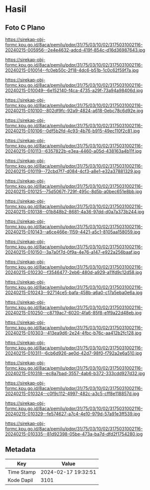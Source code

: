 # Hasil

## Foto C Plano

https://sirekap-obj-formc.kpu.go.id/8aca/pemilu/pdpr/31/75/03/10/02/3175031002116-20240215-005956--2e4e4632-adcd-419f-854c-d16d36987643.jpg

https://sirekap-obj-formc.kpu.go.id/8aca/pemilu/pdpr/31/75/03/10/02/3175031002116-20240215-010014--fc0eb50c-2f18-4dc6-b51b-1c0c62f59f7a.jpg

https://sirekap-obj-formc.kpu.go.id/8aca/pemilu/pdpr/31/75/03/10/02/3175031002116-20240215-010049--6e152140-f4ca-4735-a29f-73a94a98406d.jpg

https://sirekap-obj-formc.kpu.go.id/8aca/pemilu/pdpr/31/75/03/10/02/3175031002116-20240215-010100--802df9fc-92a9-4824-a618-0ebc78c6d92e.jpg

https://sirekap-obj-formc.kpu.go.id/8aca/pemilu/pdpr/31/75/03/10/02/3175031002116-20240215-010106--0df5b2fd-4c93-4b76-b915-49ec110f2c81.jpg

https://sirekap-obj-formc.kpu.go.id/8aca/pemilu/pdpr/31/75/03/10/02/3175031002116-20240215-010113--6357822b-e3ea-4460-a05d-438163a4b11f.jpg

https://sirekap-obj-formc.kpu.go.id/8aca/pemilu/pdpr/31/75/03/10/02/3175031002116-20240215-010119--72cbd7f7-d084-4cf3-a8e1-e32a37881329.jpg

https://sirekap-obj-formc.kpu.go.id/8aca/pemilu/pdpr/31/75/03/10/02/3175031002116-20240215-010125--75d5067f-729f-495c-8d5b-a0bec651e8bb.jpg

https://sirekap-obj-formc.kpu.go.id/8aca/pemilu/pdpr/31/75/03/10/02/3175031002116-20240215-010138--01b848b2-8681-4a36-97dd-d0a7a373b244.jpg

https://sirekap-obj-formc.kpu.go.id/8aca/pemilu/pdpr/31/75/03/10/02/3175031002116-20240215-010143--a6ce466e-1159-4421-a5c1-8105aa158059.jpg

https://sirekap-obj-formc.kpu.go.id/8aca/pemilu/pdpr/31/75/03/10/02/3175031002116-20240215-010150--3a7a0f7d-0f9a-4e76-a147-e922a256baaf.jpg

https://sirekap-obj-formc.kpu.go.id/8aca/pemilu/pdpr/31/75/03/10/02/3175031002116-20240215-010230--f3546477-2eb6-480d-a929-a11fd9c12d58.jpg

https://sirekap-obj-formc.kpu.go.id/8aca/pemilu/pdpr/31/75/03/10/02/3175031002116-20240215-010243--92714ce5-bafa-458b-a6a0-c17a5eba0e6a.jpg

https://sirekap-obj-formc.kpu.go.id/8aca/pemilu/pdpr/31/75/03/10/02/3175031002116-20240215-010250--c8719ac7-6020-4fa6-85f8-e1f9a22d48eb.jpg

https://sirekap-obj-formc.kpu.go.id/8aca/pemilu/pdpr/31/75/03/10/02/3175031002116-20240215-010303--413ea9d6-2e24-4fbc-b76c-aa412b2fc128.jpg

https://sirekap-obj-formc.kpu.go.id/8aca/pemilu/pdpr/31/75/03/10/02/3175031002116-20240215-010311--6cb6d926-ae0d-42d7-98f0-f792a2e6a510.jpg

https://sirekap-obj-formc.kpu.go.id/8aca/pemilu/pdpr/31/75/03/10/02/3175031002116-20240215-010318--ec8a7bad-3557-4ab6-b372-333cdd927d32.jpg

https://sirekap-obj-formc.kpu.go.id/8aca/pemilu/pdpr/31/75/03/10/02/3175031002116-20240215-010324--c0f9c112-4997-482c-a3c5-cff8e118857d.jpg

https://sirekap-obj-formc.kpu.go.id/8aca/pemilu/pdpr/31/75/03/10/02/3175031002116-20240215-010329--fe574627-a7c4-4e10-979d-57a91e3ff539.jpg

https://sirekap-obj-formc.kpu.go.id/8aca/pemilu/pdpr/31/75/03/10/02/3175031002116-20240215-010335--81d92398-05be-473a-ba7d-dfd2f1754280.jpg


## Metadata

| Key        | Value               |
| ---------- | ------------------- |
| Time Stamp | 2024-02-17 19:32:51 |
| Kode Dapil | 3101                |



